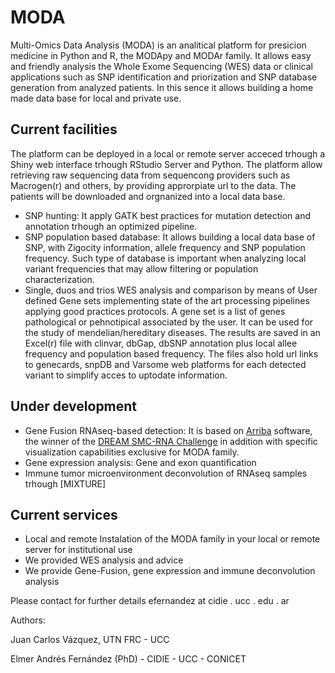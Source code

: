 # MODA
Multi-Omics Data Analysis (MODA) is an analitical platform for presicion medicine in Python and R, the MODApy and MODAr family. It allows easy and friendly analysis the Whole Exome Sequencing (WES) data or clinical applications such as SNP identification and priorization and SNP database generation from analyzed patients. In this sence it allows building a home made data base for local and private use.

## Current facilities
The platform can be deployed in a local or remote server acceced trhough a Shiny web interface trhough RStudio Server and Python. The platform allow retrieving raw sequencing data from sequencong providers such as Macrogen(r) and others, by providing approrpiate url to the data. The patients will be downloaded and orgnanized into a local data base.
* SNP hunting: It apply GATK best practices for mutation detection and annotation trhough an optimized pipeline.
* SNP population based database: It allows building a local data base of SNP, with Zigocity information, allele frequency and SNP population frequency. Such type of database is important when analyzing local variant frequencies that may allow filtering or population characterization.
* Single, duos and trios WES analysis and comparison by means of User defined Gene sets implementing state of the art processing pipelines applying good practices protocols. A gene set is a list of genes pathological or pehnotipical associated by the user. It can be used for the study of mendelian/hereditary diseases. The results are saved in an Excel(r) file with clinvar, dbGap, dbSNP annotation plus local allee frequency and population based frequency. The files also hold url links to genecards, snpDB and Varsome web platforms for each detected variant to simplify acces to uptodate information.

## Under development
* Gene Fusion RNAseq-based detection: It is based on [Arriba](https://arriba.readthedocs.io/en/latest/) software,  the winner of the [DREAM SMC-RNA Challenge](https://www.synapse.org/SMC_RNA) in addition with specific visualization capabilities exclusive for MODA family. 
* Gene expression analysis: Gene and exon quantification
* Immune tumor microenvironment deconvolution of RNAseq samples trhough [MIXTURE]


## Current services
* Local and remote Instalation of the MODA family in your local or remote server for institutional use
* We provided WES analysis and advice
* We provide Gene-Fusion, gene expression and immune deconvolution analysis

Please contact for further details efernandez at cidie . ucc . edu . ar

Authors: 

Juan Carlos Vázquez, UTN FRC - UCC

Elmer Andrés Fernández (PhD) - CIDIE - UCC - CONICET 
